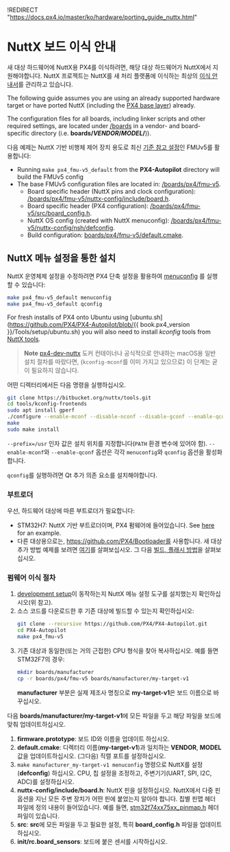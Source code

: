 !REDIRECT "https://docs.px4.io/master/ko/hardware/porting_guide_nuttx.html"

# NuttX 보드 이식 안내

새 대상 하드웨어에 NuttX용 PX4를 이식하려면, 해당 대상 하드웨어가 NuttX에서 지원해야합니다. NuttX 프로젝트는 NuttX를 새 처리 플랫폼에 이식하는 최상의 [이식 안내서](https://cwiki.apache.org/confluence/display/NUTTX/Porting+Guide)를 관리하고 있습니다.

The following guide assumes you are using an already supported hardware target or have ported NuttX (including the [PX4 base layer](https://github.com/PX4/PX4-Autopilot/tree/master/platforms/nuttx/src/px4)) already.

The configuration files for all boards, including linker scripts and other required settings, are located under [/boards](https://github.com/PX4/PX4-Autopilot/tree/master/boards/) in a vendor- and board-specific directory (i.e. **boards/_VENDOR_/_MODEL_/**)).

다음 예제는 NuttX 기반 비행체 제어 장치 용도로 최신 [기준 참고 설정](../hardware/reference_design.md)인 FMUv5를 활용합니다:
* Running `make px4_fmu-v5_default` from the **PX4-Autopilot** directory will build the FMUv5 config
* The base FMUv5 configuration files are located in: [/boards/px4/fmu-v5](https://github.com/PX4/PX4-Autopilot/tree/master/boards/px4/fmu-v5).
  * Board specific header (NuttX pins and clock configuration): [/boards/px4/fmu-v5/nuttx-config/include/board.h](https://github.com/PX4/PX4-Autopilot/blob/master/boards/px4/fmu-v5/nuttx-config/include/board.h).
  * Board specific header (PX4 configuration): [/boards/px4/fmu-v5/src/board_config.h](https://github.com/PX4/PX4-Autopilot/blob/master/boards/px4/fmu-v5/src/board_config.h).
  * NuttX OS config (created with NuttX menuconfig): [/boards/px4/fmu-v5/nuttx-config/nsh/defconfig](https://github.com/PX4/PX4-Autopilot/blob/master/boards/px4/fmu-v5/nuttx-config/nsh/defconfig).
  * Build configuration: [boards/px4/fmu-v5/default.cmake](https://github.com/PX4/PX4-Autopilot/blob/master/boards/px4/fmu-v5/default.cmake).

## NuttX 메뉴 설정을 통한 설치

NuttX 운영체제 설정을 수정하려면 PX4 단축 설정을 활용하여 [menuconfig](https://bitbucket.org/nuttx/nuttx) 를 실행할 수 있습니다:
```sh
make px4_fmu-v5_default menuconfig
make px4_fmu-v5_default qconfig
```

For fresh installs of PX4 onto Ubuntu using [ubuntu.sh](https://github.com/PX4/PX4-Autopilot/blob/{{ book.px4_version }}/Tools/setup/ubuntu.sh) you will also need to install *kconfig* tools from [NuttX tools](https://bitbucket.org/nuttx/tools/src/master/).

> **Note** [px4-dev-nuttx](https://hub.docker.com/r/px4io/px4-dev-nuttx/) 도커 컨테이너나 공식적으로 안내하는 macOS용 일반 설치 절차를 따랐다면, (`kconfig-mconf`를 이미 가지고 있으므로) 이 단계는 굳이 필요하지 않습니다.

어떤 디렉터리에서든 다음 명령을 실행하십시오.
```sh
git clone https://bitbucket.org/nuttx/tools.git
cd tools/kconfig-frontends
sudo apt install gperf
./configure --enable-mconf --disable-nconf --disable-gconf --enable-qconf --prefix=/usr
make
sudo make install
```

`--prefix=/usr` 인자 값은 설치 위치를 지정합니다(`PATH` 환경 변수에 있어야 함). `--enable-mconf`와 `--enable-qconf` 옵션은 각각 `menuconfig`와 `qconfig` 옵션을 활성화합니다.

`qconfig`를 실행하려면 Qt 추가 의존 요소를 설치해야합니다.

### 부트로더

우선, 하드웨어 대상에 따른 부트로더가 필요합니다:
- STM32H7: NuttX 기반 부트로더이며, PX4 펌웨어에 들어있습니다. See [here](https://github.com/PX4/PX4-Autopilot/tree/master/boards/holybro/durandal-v1/nuttx-config/bootloader) for an example.
- 다른 대상용으로는, https://github.com/PX4/Bootloader를 사용합니다. 새 대상 추가 방법 예제를 보려면 [여기](https://github.com/PX4/Bootloader/pull/155/files)를 살펴보십시오. 그 다음 [빌드, 플래시 방법](../software_update/stm32_bootloader.md)을 살펴보십시오.

### 펌웨어 이식 절차

1. [development setup](../setup/dev_env.md)이 동작하는지 NuttX 메뉴 설정 도구를 설치했는지 확인하십시오(위 참고).
1. 소스 코드를 다운로드한 후 기존 대상에 빌드할 수 있는지 확인하십시오:
   ```bash
   git clone --recursive https://github.com/PX4/PX4-Autopilot.git
   cd PX4-Autopilot
   make px4_fmu-v5
   ```
1. 기존 대상과 동일한(또는 거의 근접한) CPU 형식을 찾아 복사하십시오. 예를 들면 STM32F7의 경우:
   ```bash
   mkdir boards/manufacturer
   cp -r boards/px4/fmu-v5 boards/manufacturer/my-target-v1
   ```
   **manufacturer** 부분은 실제 제조사 명칭으로 **my-target-v1**은 보드 이름으로 바꾸십시오.

다음 **boards/manufacturer/my-target-v1**에 모든 파일을 두고 해당 파일을 보드에 맞춰 업데이트하십시오.
1. **firmware.prototype**: 보드 ID와 이름을 업데이트 하십시오.
1. **default.cmake**: 디렉터리 이름(**my-target-v1**)과 일치하는 **VENDOR**, **MODEL** 값을 업데이트하십시오. (그다음) 직렬 포트를 설정하십시오.
1. `make manufacturer_my-target-v1 menuconfig` 명령으로 NuttX를 설정(**defconfig**) 하십시오. CPU, 칩 설정을 조정하고, 주변기기(UART, SPI, I2C, ADC)를 설정하십시오.
1. **nuttx-config/include/board.h**: NuttX 핀을 설정하십시오. NuttX에서 다중 핀 옵션을 지닌 모든 주변 장치가 어떤 핀에 붙었는지 알아야 합니다. 칩별 핀맵 헤더 파일에 정의 내용이 들어있습니다. 예를 들면, [stm32f74xx75xx_pinmap.h](https://github.com/PX4/NuttX/blob/px4_firmware_nuttx-8.2/arch/arm/src/stm32f7/hardware/stm32f74xx75xx_pinmap.h) 헤더 파일이 있습니다.
1. **src**: **src**에 모든 파일을 두고 필요한 설정, 특히 **board_config.h** 파일을 업데이트 하십시오.
1. **init/rc.board_sensors**: 보드에 붙은 센서를 시작하십시오.

